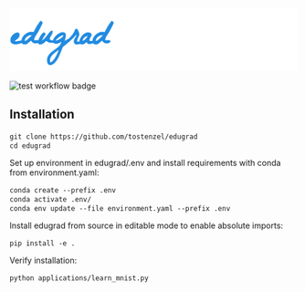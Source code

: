 ![](/edugrad-header.png)

![test workflow badge](https://github.com/tostenzel/edugrad/actions/workflows/Tests.yaml/badge.svg)


## Installation

```
git clone https://github.com/tostenzel/edugrad
cd edugrad
```

Set up environment in edugrad/.env and install requirements with conda from environment.yaml:
```
conda create --prefix .env
conda activate .env/
conda env update --file environment.yaml --prefix .env
```
Install edugrad from source in editable mode to enable absolute imports:
```
pip install -e .
```
Verify installation:
```
python applications/learn_mnist.py
```
